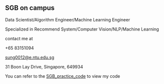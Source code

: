 ## SGB on campus

Data Scientist/Algorithm Engineer/Machine Learning Engineer

Specialized in Recommend System/Computer Vision/NLP/Machine Learning

contact me at 

+65 83151094

sung0012@e.ntu.edu.sg

31 Boon Lay Drive, Singapore, 649934

You can refer to the [SGB_practice_code](https://github.com/secretppcdc/secretppcdc.github.com/) to view my code

